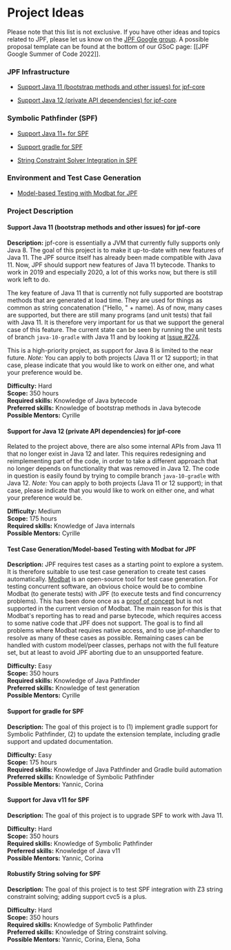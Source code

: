 # Project Ideas

Please note that this list is not exclusive. If you have other ideas and topics related to JPF, please let us know on the [JPF Google group](https://groups.google.com/forum/#!forum/java-pathfinder.md).
A possible proposal template can be found at the bottom of our GSoC page: [[JPF Google Summer of Code 2022]].

### JPF Infrastructure

* [Support Java 11 (bootstrap methods and other issues) for jpf-core](#support-java-11.md) <Cyrille>

* [Support Java 12 (private API dependencies) for jpf-core](#support-java-12.md) <Cyrille> 

<!-- ### JPF Application Domains -->

<!-- * [Model Checking Distributed Java Applications](#model-checking-distributed-java-applications.md) <Cyrille> -->

<!-- * [Verification of Multi Agent Systems](#verification-of-multi-agent-systems.md) <Franco><Eric><CheckWithNeha> -->

<!--* [Verification of Actor-based Systems](#verification-of-actor-based-systems.md) <Nastaran> -->

<!--* [Verification of Event-Driven Applications](#verification-of-event-driven-applications.md) <Oksana>-->

<!-- * [Verification of epistemic properties of Java programs](#verification-of-epistemic-properties-of-java-programs.md) <Franco><Nikos> -->

<!-- ### Separation Logic

* [Verification of unbounded heap-manipulating programs via learning](#verification-of-unbounded-heap-manipulating-programs-via-learning.md) <Loc><Sang> -->

<!-- ### Automatic Program Repair -->

<!-- * [Automatic program repair using annotations](#automatic-program-repair-using-annotations.md) <Bach><Vaibhav><Eric><Corina> -->

### Symbolic Pathfinder (SPF)

* [Support Java 11+ for SPF](#support-java-11-for-spf.md) <Yannic><Corina>

* [Support gradle for SPF](#support-gradle-for-spf.md) <Yannic><Corina>

* [String Constraint Solver Integration in SPF](#improving-string-analysis-in-spf.md) <Yannic><Corina><Elena><Soha>

<!-- * [Support Random Search Strategy in SPF](#random-search-in-spf.md) <Soha> -->

<!-- * [Support Bit-Vector Floating Point in SPF](#bvfloating-point-in-spf.md) <Soha> -->

<!-- * [Refactoring SPF constraint library](#refactoring-spf-constraint-library.md) <Elena> -->

<!-- * [Handling Native Calls in the Context of Symbolic Execution](#handling-native-calls-in-the-context-of-symbolic-execution.md) <Corina><Nastaran> -->

<!-- * [Comparison between concolic execution and classical symbolic execution](#comparison-between-concolic-and-classical-symbolic-execution.md) -->

<!-- * [Generic GREEN](#generic-green.md) <Willem> -->

<!-- * [Improving Symbolic PathFinder](#improving-symbolic-pathfinder.md) <Kasper><Corina> -->

<!-- * [Improving Sampling of Symbolic Paths](#improving-sampling-of-symbolic-paths.md) <Kasper> -->

<!-- * [Hash-consing for SPF](#hash-consing-for-spf.md) <Vaibhav> -->

<!-- * [Visualizing ChoiceGenerator tree for SPF](#visualizing-choicegenerator-tree-for-spf.md) <Vaibhav> -->

<!-- * [Combinatorial testing of configuration options for SPF](#combinatorial-testing-of-configuration-options-for-spf.md) <Vaibhav> -->

<!-- * [Beneficial path-merging for SPF](#beneficial-path-merging-for-spf.md) <Vaibhav> -->

<!-- * [Test generation with path-merging](#test-generation-with-path-merging.md) <Vaibhav> -->

<!--### Hybrid Fuzzing-->

<!-- * [Whitebox Fuzzer and Grammar Learner](#whitebox-fuzzer-and-grammar-learner.md)  -->

<!-- * [Fuzzing and Symbolic Execution](#fuzzing-and-symbolic-execution.md) <Corina><Yannic> -->


<!-- ### Smart Contract -->

<!-- * [Smart Contract Analysis](#smart-contract-analysis.md) <Cyrille> -->



<!-- ### Android -->

<!-- * [Analysis of Android Applications](#analysis-of-android-applications.md) -->



<!-- ### Concolic Execution -->

<!-- * [JDart maintenance and scalability](#jdart-maintenance-and-scalability.md) <Falk> -->

<!--
* [New Features for JDart](#new-features-for-jdart.md) <Kasper>

* [Concolic Execution for Android Apps](#concolic-execution-for-android-apps.md) <Kasper>

* [Support for parallel or distributed exploration in JDart](#support-for-parallel-or-distributed-exploration-in-jdart-and-regression-tests-for-jdart.md)

* [Regression tests for JDart](#support-for-parallel-or-distributed-exploration-in-jdart-and-regression-tests-for-jdart.md)-->



### Environment and Test Case Generation

<!-- * [Environment and Test Case Generation for Specific Domains](#environment-and-test-case-generation-for-specific-domains.md) <Oksana> -->

* [Model-based Testing with Modbat for JPF](#mbt-modbat.md) <Cyrille>

<!-- * [Minimizing test-cases for branch coverage of Path-Merged Regions](#minimize-testcases-path-merging.md) <Soha> -->

<!-- * [Method summaries, extended](#method-summaries.md)<Cyrille><Pavel> -->

<!-- * [Environment and Test Case Generation for Symbolic Execution](#environment-and-test-case-generation-for-symbolic-execution.md) <Oksana>

<!-- * [Test Case Generation for Evolving Applications](#test-case-generation-for-evolving-applications.md) <Oksana> -->



<!-- ### JPF Extensions and External Systems Interfacing -->

<!-- * [Evaluating jpf-psyco](#evaluating-jpf-psyco.md) <Kasper><CheckWithFalk> -->



<!-- ### Symbolic Data-race Detection -->

<!-- * [Symbolic data-race detection for Habanero Java](#symbolic-data-race-detection-for-habanero-java.md) <Eric> -->



### Project Description

<a name="support-java-11"></a>
#### Support Java 11 (bootstrap methods and other issues) for jpf-core

**Description:**
jpf-core is essentially a JVM that currently fully supports only Java 8. The goal of this project is to make it up-to-date with new features of Java 11. The JPF source itself has already been made compatible with Java 11. Now, JPF should support new features of Java 11 bytecode. Thanks to work in 2019 and especially 2020, a lot of this works now, but there is still work left to do.

The key feature of Java 11 that is currently not fully supported are bootstrap methods that are generated at load time. They are used for things as common as string concatenation ("Hello, " + name). As of now, many cases are supported, but there are still many programs (and unit tests) that fail with Java 11. It is therefore very important for us that we support the general case of this feature. The current state can be seen by running the unit tests of branch `java-10-gradle` with Java 11 and by looking at [Issue #274](https://github.com/javapathfinder/jpf-core/issues/274.md).

This is a high-priority project, as support for Java 8 is limited to the near future.
*Note:* You can apply to both projects (Java 11 or 12 support); in that case, please indicate that you would like to work on either one, and what your preference would be.

**Difficulty:** Hard  
**Scope:** 350 hours  
**Required skills:** Knowledge of Java bytecode  
**Preferred skills:** Knowledge of bootstrap methods in Java bytecode  
**Possible Mentors:** Cyrille

<a name="support-java-12"></a>
#### Support for Java 12 (private API dependencies) for jpf-core

Related to the project above, there are also some internal APIs from Java 11 that no longer exist in Java 12 and later.
This requires redesigning and reimplementing part of the code, in order to take a different approach that no longer depends on functionality that was removed in Java 12. The code in question is easily found by trying to compile branch `java-10-gradle` with Java 12.
*Note:* You can apply to both projects (Java 11 or 12 support); in that case, please indicate that you would like to work on either one, and what your preference would be.

**Difficulty:** Medium  
**Scope:** 175 hours  
**Required skills:** Knowledge of Java internals  
**Possible Mentors:** Cyrille

<a name="mbt-modbat"></a>
#### Test Case Generation/Model-based Testing with Modbat for JPF

**Description:**
JPF requires test cases as a starting point to explore a system. It is therefore suitable to use
test case generation to create test cases automatically. [Modbat](https://github.com/cyrille-artho/modbat/.md) is an open-source tool for test case generation. For testing concurrent software,
an obvious choice would be to combine Modbat (to generate tests) with JPF (to execute tests and
find concurrency problems). This has been done once as a [proof of concept](https://people.kth.se/~artho/papers/ase-2013-preprint.pdf.md) but is not supported in the current version of Modbat.
The main reason for this is that Modbat's reporting has to read and parse bytecode, which requires
access to some native code that JPF does not support.
The goal is to find all problems where Modbat requires native access, and to use jpf-nhandler
to resolve as many of these cases as possible. Remaining cases can be handled with custom model/peer classes, perhaps not with the full feature set, but at least to avoid JPF aborting due to an unsupported feature.

**Difficulty:** Easy  
**Scope:** 350 hours  
**Required skills:** Knowledge of Java Pathfinder  
**Preferred skills:** Knowledge of test generation  
**Possible Mentors:** Cyrille


<a name="support-gradle-for-spf"></a>
#### Support for gradle for SPF

**Description:**
The goal of this project is to (1) implement gradle support for Symbolic Pathfinder, (2) to update the extension template, including gradle support and updated documentation.

**Difficulty:** Easy  
**Scope:** 175 hours  
**Required skills:** Knowledge of Java Pathfinder and Gradle build automation  
**Preferred skills:** Knowledge of Symbolic Pathfinder  
**Possible Mentors:** Yannic, Corina

<a name="support-java-11-for-spf"></a>
#### Support for Java v11 for SPF

**Description:**
The goal of this project is to upgrade SPF to work with Java 11.

**Difficulty:** Hard  
**Scope:** 350 hours  
**Required skills:** Knowledge of Symbolic Pathfinder   
**Preferred skills:** Knowledge of Java v11  
**Possible Mentors:** Yannic, Corina

<a name="improving-string-analysis-in-spf"></a>
#### Robustify String solving for SPF

**Description:**
The goal of this project is to test SPF integration with Z3 string constraint solving; adding support cvc5 is a plus.


**Difficulty:** Hard  
**Scope:** 350 hours  
**Required skills:** Knowledge of Symbolic Pathfinder   
**Preferred skills:** Knowledge of String constraint solving.  
**Possible Mentors:** Yannic, Corina, Elena, Soha

<!--
<a name="random-search-in-spf"></a>
#### Support Random Search Strategy in SPF   

**Description:**
SPF currently uses a depth-first search strategy, in this project we will add random search strategy to SPF. This will allow SPF to have faster coverage given a limited time budget.  

**Difficulty:** Medium  
**Required skills:** Knowledge of Symbolic Pathfinder.  
**Preferred skills:** Knowledge of random search strategy.  

 
<a name="minimize-testcases-path-merging"></a>
#### Minimizing Test-Cases for Branch Coverage of Path-Merged Regions

**Description:**
When generating test cases for path-merging more branch obligations could be covered with a single test case. In this project, we will focus on ways to minimize the number of test cases generated from path-merging for branch coverage criteria. 

**Difficulty:** Medium  
**Required skills:** Knowledge of Symbolic PathFinder.  
**Preferred skills:** Knowledge of Java Ranger.  

-->
